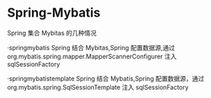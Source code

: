 # Spring-Mybatis
Spring 集合 Mybitas 的几种情况

·springmybatis 
Spring 结合 Mybitas,Spring 配置数据源,通过 org.mybatis.spring.mapper.MapperScannerConfigurer 注入 sqlSessionFactory

·springmybatistemplate
Spring 结合 Mybatis,Spring 配置数据源，通过 org.mybatis.spring.SqlSessionTemplate 注入 sqlSessionFactory
